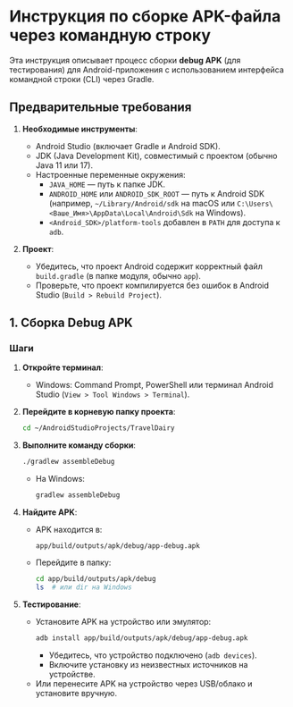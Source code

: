 # Инcтрукция по сборке APK-файла через командную строку

Эта инструкция описывает процесс сборки **debug APK** (для тестирования)  для Android-приложения с использованием интерфейса командной строки (CLI) через Gradle.
## Предварительные требования

1. **Необходимые инструменты**:
   - Android Studio (включает Gradle и Android SDK).
   - JDK (Java Development Kit), совместимый с проектом (обычно Java 11 или 17).
   - Настроенные переменные окружения:
     - `JAVA_HOME` — путь к папке JDK.
     - `ANDROID_HOME` или `ANDROID_SDK_ROOT` — путь к Android SDK (например, `~/Library/Android/sdk` на macOS или `C:\Users\<Ваше_Имя>\AppData\Local\Android\Sdk` на Windows).
     - `<Android_SDK>/platform-tools` добавлен в `PATH` для доступа к `adb`.

2. **Проект**:
   - Убедитесь, что проект Android содержит корректный файл `build.gradle` (в папке модуля, обычно `app`).
   - Проверьте, что проект компилируется без ошибок в Android Studio (`Build > Rebuild Project`).


## 1. Сборка Debug APK

### Шаги

1. **Откройте терминал**:
   - Windows: Command Prompt, PowerShell или терминал Android Studio (`View > Tool Windows > Terminal`).

2. **Перейдите в корневую папку проекта**:
   ```bash
   cd ~/AndroidStudioProjects/TravelDairy
   ```

3. **Выполните команду сборки**:
   ```bash
   ./gradlew assembleDebug
   ```
   - На Windows:
     ```bash
     gradlew assembleDebug
     ```
4. **Найдите APK**:
   - APK находится в:
     ```
     app/build/outputs/apk/debug/app-debug.apk
     ```
   - Перейдите в папку:
     ```bash
     cd app/build/outputs/apk/debug
     ls  # или dir на Windows
     ```

5. **Тестирование**:
   - Установите APK на устройство или эмулятор:
     ```bash
     adb install app/build/outputs/apk/debug/app-debug.apk
     ```
     - Убедитесь, что устройство подключено (`adb devices`).
     - Включите установку из неизвестных источников на устройстве.
   - Или перенесите APK на устройство через USB/облако и установите вручную.
